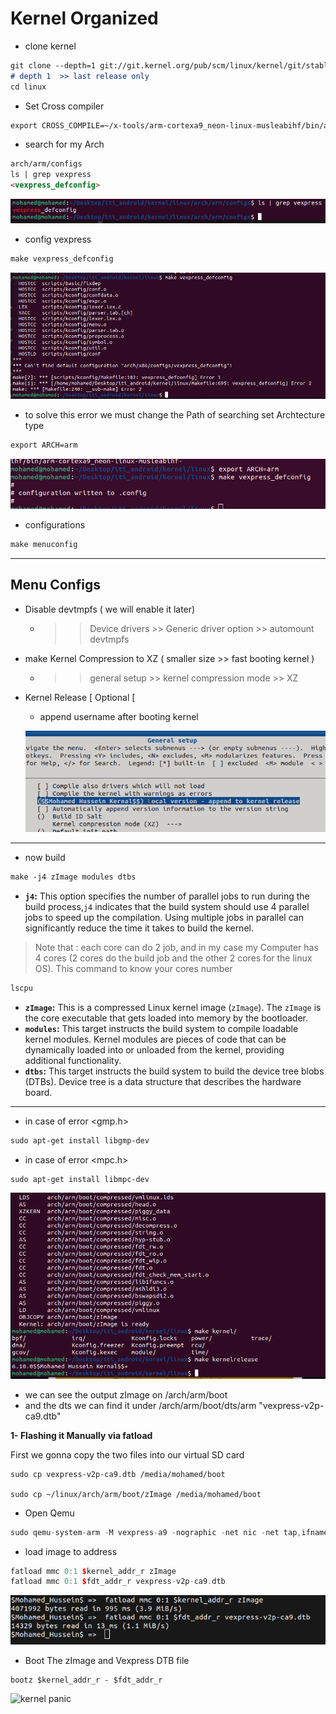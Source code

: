 # Kernel Organized

- clone kernel

```markdown
git clone --depth=1 git://git.kernel.org/pub/scm/linux/kernel/git/stable/linux.git
# depth 1  >> last release only
cd linux
```

- Set Cross compiler

```markdown
export CROSS_COMPILE=~/x-tools/arm-cortexa9_neon-linux-musleabihf/bin/arm-cortexa9_neon-linux-musleabihf-
```

- search for my Arch

```markdown
arch/arm/configs
ls | grep vexpress
<vexpress_defconfig>
```

![Untitled](Kernel%20Organized%2099f27ac7dd0f45719f7929dc7ad71e01/Untitled.png)

- config vexpress

```markdown
make vexpress_defconfig
```

![Untitled](Kernel%20Organized%2099f27ac7dd0f45719f7929dc7ad71e01/Untitled%201.png)

- to solve this error we must change the Path of searching
set Archtecture type

```markdown
export ARCH=arm
```

![Untitled](Kernel%20Organized%2099f27ac7dd0f45719f7929dc7ad71e01/Untitled%202.png)

- configurations

```markdown
make menuconfig
```

---

## Menu Configs

- Disable devtmpfs ( we will enable it later)
    - >>  Device drivers >> Generic driver option >>  automount devtmpfs
- make Kernel Compression to XZ ( smaller size >> fast booting kernel )
    - >> general setup >> kernel compression mode >>  XZ
- Kernel Release [ Optional [
    - append username after booting kernel
    
    ![Untitled](Kernel%20Organized%2099f27ac7dd0f45719f7929dc7ad71e01/Untitled%203.png)
    

---

- now build

```markdown
make -j4 zImage modules dtbs
```

- **`j4`:** This option specifies the number of parallel jobs to run during the build process,`j4` indicates that the build system should use 4 parallel jobs to speed up the compilation. Using multiple jobs in parallel can significantly reduce the time it takes to build the kernel.

> Note that : each core can do 2 job, and in my case my Computer has 4 cores (2 cores do the build job and the other 2 cores for the linux OS). This command to know your cores number
> 

```markdown
lscpu
```

- **`zImage`:** This is a compressed Linux kernel image (`zImage`). The `zImage` is the core executable that gets loaded into memory by the bootloader.
- **`modules`:** This target instructs the build system to compile loadable kernel modules. Kernel modules are pieces of code that can be dynamically loaded into or unloaded from the kernel, providing additional functionality.
- **`dtbs`:** This target instructs the build system to build the device tree blobs (DTBs). Device tree is a data structure that describes the hardware board.

---

- in case of error <gmp.h>

```markdown
sudo apt-get install libgmp-dev
```

- in case of error <mpc.h>

```markdown
sudo apt-get install libmpc-dev
```

![Untitled](Kernel%20Organized%2099f27ac7dd0f45719f7929dc7ad71e01/Untitled%204.png)

- we can see the output zImage on /arch/arm/boot
- and the dts we can find it under /arch/arm/boot/dts/arm "vexpress-v2p-ca9.dtb"

**1- Flashing it Manually via fatload**

First we gonna copy the two files into our virtual SD card

```
sudo cp vexpress-v2p-ca9.dtb /media/mohamed/boot

sudo cp ~/linux/arch/arm/boot/zImage /media/mohamed/boot

```

- Open Qemu

```cpp
sudo qemu-system-arm -M vexpress-a9 -nographic -net nic -net tap,ifname=tap1,script=no -kernel ./u-boot -sd ~/Desktop/iti_android/Linux_labs/SD_Card/sd.img
```

- load image to address

```cpp
fatload mmc 0:1 $kernel_addr_r zImage
fatload mmc 0:1 $fdt_addr_r vexpress-v2p-ca9.dtb
```

![Untitled](Kernel%20Organized%2099f27ac7dd0f45719f7929dc7ad71e01/Untitled%205.png)

- Boot The zImage and Vexpress DTB file

```
bootz $kernel_addr_r - $fdt_addr_r

```

![kernel panic](https://prod-files-secure.s3.us-west-2.amazonaws.com/e6d02fce-f9fb-49b0-8412-b5d0f350fe90/c8fcef0a-60cc-4b8e-8d06-93e67d9c8e91/Untitled.png)
